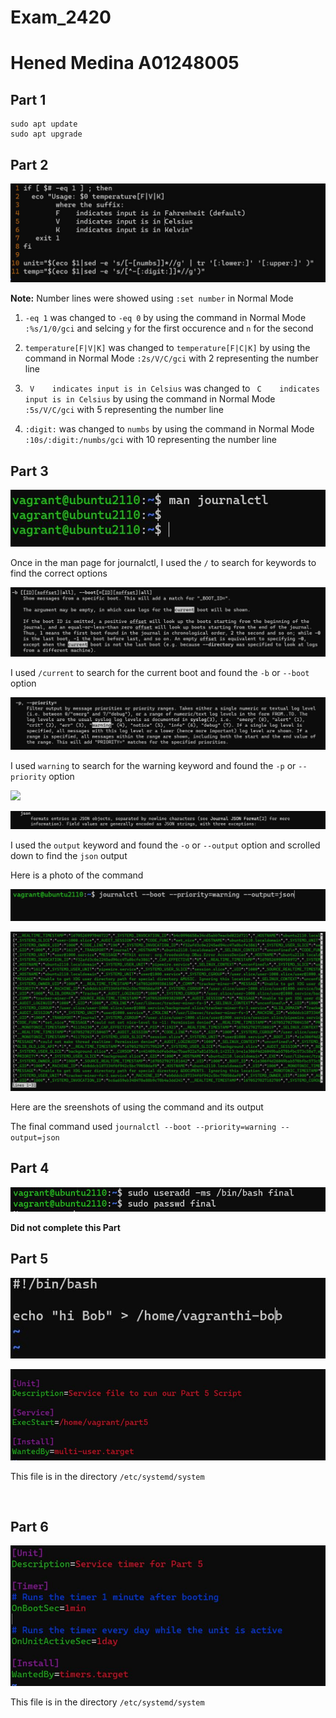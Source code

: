 # Exam_2420

Hened Medina A01248005
======================

Part 1
-----------

```
sudo apt update
sudo apt upgrade
```

Part 2
----------
![](Images/part2.JPG)

**Note:** Number lines were showed using `:set number` in Normal Mode

1. `-eq 1` was changed to `-eq 0` by  using the command in Normal Mode `:%s/1/0/gci` and selcing `y` for the first occurence and `n` for the second


2. `temperature[F|V|K]` was changed to `temperature[F|C|K]` by using the command in Normal Mode `:2s/V/C/gci` with 2 representing the number line


3. ` V    indicates input is in Celsius` was changed to ` C    indicates input is in Celsius` by using the command in Normal Mode `:5s/V/C/gci` with 5 representing the number line

4. `:digit:` was changed to `numbs` by using the command in Normal Mode `:10s/:digit:/numbs/gci` with 10 representing the number line


Part 3
------

![](Images/journalctl.JPG)

Once in the man page for journalctl, I used the `/` to search for keywords to find the correct options


![](Images/boption.JPG)

I used `/current` to search for the current boot and found the `-b` or `--boot` option


![](Images/priority.JPG)

I used `warning` to search for the warning keyword and found the `-p` or `--priority` option


![](Images/ouput.JPG)

![](Images/json.JPG)

I used the `output` keyword and found the `-o` or `--output` option and scrolled down to find the `json` output


Here is a photo of the command

![](Images/part3command.JPG)

![](Images/part3.JPG)

Here are the sreenshots of using the command and its output

The final command used `journalctl --boot --priority=warning --output=json`


Part 4
------

![](Images/part4user.JPG)

**Did not complete this Part**


Part 5
------

![](Images/part5script.JPG)

![](Images/part5service.JPG)

This file is in the directory `/etc/systemd/system`

```


```


Part 6
-------

![](Images/part6timer.JPG)

This file is in the directory `/etc/systemd/system`

